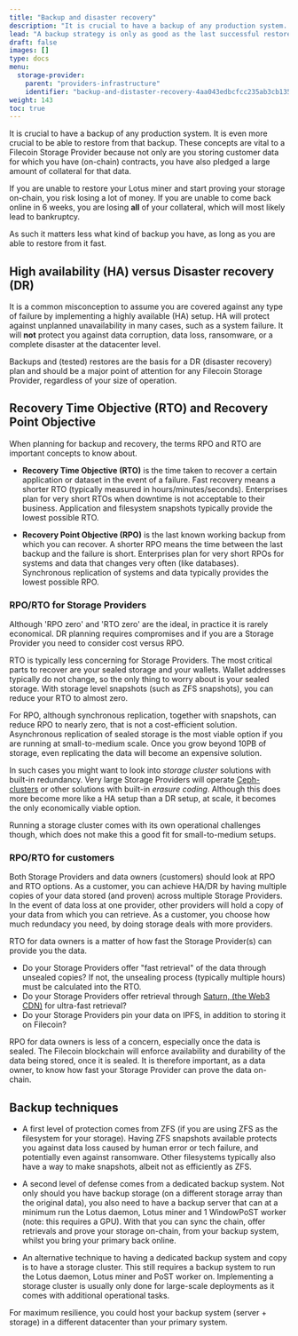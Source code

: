 ```yaml
---
title: "Backup and disaster recovery"
description: "It is crucial to have a backup of any production system. It is even more crucial to be able to restore from a backup."
lead: "A backup strategy is only as good as the last successful restore."
draft: false
images: []
type: docs
menu:
  storage-provider:
    parent: "providers-infrastructure"
    identifier: "backup-and-distaster-recovery-4aa043edbcfcc235ab3cb13503f2603d"
weight: 143
toc: true
---
```


It is crucial to have a backup of any production system. It is even more crucial to be able to restore from that backup. These concepts are vital to a Filecoin Storage Provider because not only are you storing customer data for which you have (on-chain) contracts, you have also pledged a large amount of collateral for that data.

If you are unable to restore your Lotus miner and start proving your storage on-chain, you risk losing a lot of money. If you are unable to come back online in 6 weeks, you are losing **all** of your collateral, which will most likely lead to bankruptcy.

As such it matters less what kind of backup you have, as long as you are able to restore from it fast.

## High availability (HA) versus Disaster recovery (DR)

It is a common misconception to assume you are covered against any type of failure by implementing a highly available (HA) setup. HA will protect against unplanned unavailability in many cases, such as a system failure. It will **not** protect you against data corruption, data loss, ransomware, or a complete disaster at the datacenter level.

Backups and (tested) restores are the basis for a DR (disaster recovery) plan and should be a major point of attention for any Filecoin Storage Provider, regardless of your size of operation.

## Recovery Time Objective (RTO) and Recovery Point Objective

When planning for backup and recovery, the terms RPO and RTO are important concepts to know about.

- **Recovery Time Objective (RTO)** is the time taken to recover a certain application or dataset in the event of a failure. Fast recovery means a shorter RTO (typically measured in hours/minutes/seconds). Enterprises plan for very short RTOs when downtime is not acceptable to their business. Application and filesystem snapshots typically provide the lowest possible RTO.

- **Recovery Point Objective (RPO)** is the last known working backup from which you can recover. A shorter RPO means the time between the last backup and the failure is short. Enterprises plan for very short RPOs for systems and data that changes very often (like databases). Synchronous replication of systems and data typically provides the lowest possible RPO.

### RPO/RTO for Storage Providers

Although 'RPO zero' and 'RTO zero' are the ideal, in practice it is rarely economical. DR planning requires compromises and if you are a Storage Provider you need to consider cost versus RPO.

RTO is typically less concerning for Storage Providers. The most critical parts to recover are your sealed storage and your wallets. Wallet addresses typically do not change, so the only thing to worry about is your sealed storage. With storage level snapshots (such as ZFS snapshots), you can reduce your RTO to almost zero.

For RPO, although synchronous replication, together with snapshots, can reduce RPO to nearly zero, that is not a cost-efficient solution. Asynchronous replication of sealed storage is the most viable option if you are running at small-to-medium scale. Once you grow beyond 10PB of storage, even replicating the data will become an expensive solution.

In such cases you might want to look into _storage cluster_ solutions with built-in redundancy. Very large Storage Providers will operate [Ceph-clusters](https://en.wikipedia.org/wiki/Ceph_(software)) or other solutions with built-in _erasure coding_. Although this does more become more like a HA setup than a DR setup, at scale, it becomes the only economically viable option.

Running a storage cluster comes with its own operational challenges though, which does not make this a good fit for small-to-medium setups.

### RPO/RTO for customers

Both Storage Providers and data owners (customers) should look at RPO and RTO options. As a customer, you can achieve HA/DR by having multiple copies of your data stored (and proven) across multiple Storage Providers. In the event of data loss at one provider, other providers will hold a copy of your data from which you can retrieve. As a customer, you choose how much redundacy you need, by doing storage deals with more providers.

RTO for data owners is a matter of how fast the Storage Provider(s) can provide you the data.

- Do your Storage Providers offer "fast retrieval" of the data through unsealed copies? If not, the unsealing process (typically multiple hours) must be calculated into the RTO.
- Do your Storage Providers offer retrieval through [Saturn, (the Web3 CDN)](https://strn.network) for ultra-fast retrieval?
- Do your Storage Providers pin your data on IPFS, in addition to storing it on Filecoin?

RPO for data owners is less of a concern, especially once the data is sealed. The Filecoin blockchain will enforce availability and durability of the data being stored, once it is sealed. It is therefore important, as a data owner, to know how fast your Storage Provider can prove the data on-chain.

## Backup techniques

- A first level of protection comes from ZFS (if you are using ZFS as the filesystem for your storage). Having ZFS snapshots available protects you against data loss caused by human error or tech failure, and potentially even against ransomware. Other filesystems typically also have a way to make snapshots, albeit not as efficiently as ZFS.

- A second level of defense comes from a dedicated backup system. Not only should you have backup storage (on a different storage array than the original data), you also need to have a backup server that can at a minimum run the Lotus daemon, Lotus miner and 1 WindowPoST worker (note: this requires a GPU). With that you can sync the chain, offer retrievals and prove your storage on-chain, from your backup system, whilst you bring your primary back online.

- An alternative technique to having a dedicated backup system and copy is to have a storage cluster. This still requires a backup system to run the Lotus daemon, Lotus miner and PoST worker on. Implementing a storage cluster is usually only done for large-scale deployments as it comes with additional operational tasks.

For maximum resilience, you could host your backup system (server + storage) in a different datacenter than your primary system.
